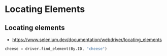 # Locating Elements

## Locating elements

- https://www.selenium.dev/documentation/webdriver/locating_elements

```python
cheese = driver.find_element(By.ID, "cheese")
```
